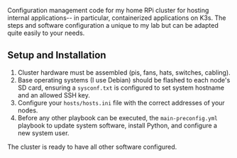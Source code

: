 Configuration management code for my home RPi cluster for hosting  internal applications-- in particular, containerized applications on K3s. The steps and software configuration a unique to my lab but can be adapted quite easily to your needs. 

## Setup and Installation

1. Cluster hardware must be assembled (pis, fans, hats, switches, cabling).
2. Base operating systems (I use Debian) should be flashed to each node's SD card, ensuring a `sysconf.txt` is configured to set system hostname and an allowed SSH key.
3. Configure your `hosts/hosts.ini` file with the correct addresses of your nodes.
4. Before any other playbook can be executed, the `main-preconfig.yml` playbook to update system software, install Python, and configure a new system user.

The cluster is ready to have all other software configured.